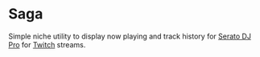 # Saga

Simple niche utility to display now playing and track history for [Serato DJ
Pro][serato] for [Twitch][twitch] streams.

[serato]: https://serato.com
[twitch]: https://www.twitch.tv
